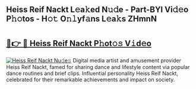 ## Heiss Reif Nackt L𝚎a𝚔ed N𝚞𝚍e - Part-BYl Vi𝚍𝚎o P𝚑𝚘tos - H𝚘𝚝 O𝚗𝚕yf𝚊ns L𝚎a𝚔s ZHmnN

# <h2><a href="http://kf31gye.oniu.top/?m=Heiss+Reif+Nackt">🔗👉 🔴 Heiss Reif Nackt P𝚑ot𝚘𝚜 V𝚒d𝚎o</a></h2>

[![Heiss Reif Nackt Nu𝚍e𝚜](https://i.imgur.com/0qMVB7G.gif)](http://kf31gye.oniu.top/?m=Heiss+Reif+Nackt)
Digital media artist and amusement provider Heiss Reif Nackt, famed for sharing dance and lifestyle content via popular dance routines and brief clips. Influential personality Heiss Reif Nackt, celebrated for their remarkable achievements and impact on society.  
